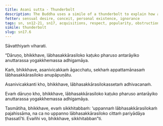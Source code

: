 ```yaml
---
title: Asani sutta - Thunderbolt
description: The Buddha uses a simile of a thunderbolt to explain how acquisitions, respect, and popularity are vicious, bitter, and severe, obstructing the attainment of the unsurpassed safety from bondage.
fetter: sensual desire, conceit, personal existence, ignorance
tags: sn, sn12-21, sn17, acquisitions, respect, popularity, obstruction, thunderbolt, vicious, bitter, severe
simile: thunderbolt
slug: sn17.6
---
```


Sāvatthiyaṁ viharati.

“Dāruṇo, bhikkhave, lābhasakkārasiloko kaṭuko pharuso antarāyiko anuttarassa yogakkhemassa adhigamāya.

Kaṁ, bhikkhave, asanivicakkaṁ āgacchatu, sekhaṁ appattamānasaṁ lābhasakkārasiloko anupāpuṇātu.

Asanivicakkanti kho, bhikkhave, lābhasakkārasilokassetaṁ adhivacanaṁ.

Evaṁ dāruṇo kho, bhikkhave, lābhasakkārasiloko kaṭuko pharuso antarāyiko anuttarassa yogakkhemassa adhigamāya.

Tasmātiha, bhikkhave, evaṁ sikkhitabbaṁ: ‘uppannaṁ lābhasakkārasilokaṁ pajahissāma, na ca no uppanno lābhasakkārasiloko cittaṁ pariyādāya ṭhassatī’ti. Evañhi vo, bhikkhave, sikkhitabban”ti.
